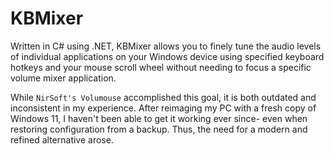 # KBMixer
Written in C# using .NET, KBMixer allows you to finely tune the audio levels of individual applications on your Windows device using specified keyboard hotkeys and your mouse scroll wheel without needing to focus a specific volume mixer application.

While `NirSoft's Volumouse` accomplished this goal, it is both outdated and inconsistent in my experience. After reimaging my PC with a fresh copy of Windows 11, I haven't been able to get it working ever since- even when restoring configuration from a backup. Thus, the need for a modern and refined alternative arose.
